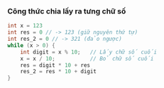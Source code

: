 ### Công thức chia lấy ra tưng chữ số
```java
int x = 123
int res = 0 // -> 123 (giữ nguyên thứ tự)
int res_2 = 0 // -> 321 (đảo ngược)
while (x > 0) {
    int digit = x % 10;   // Lấy chữ số cuối
    x = x / 10;           // Bỏ chữ số cuối
    res = digit * 10 + res
    res_2 = res * 10 + digit
}
```